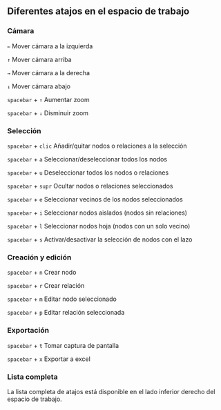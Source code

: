 ## Diferentes atajos en el espacio de trabajo

### Cámara

```←``` Mover cámara a la izquierda

```↑``` Mover cámara arriba

```→``` Mover cámara a la derecha

```↓``` Mover cámara abajo

```spacebar``` + ```↑``` Aumentar zoom

```spacebar``` + ```↓``` Disminuir zoom

### Selección

```spacebar``` + ```clic``` Añadir/quitar nodos o relaciones a la selección

```spacebar``` + ```a``` Seleccionar/deseleccionar todos los nodos

```spacebar``` + ```u``` Deseleccionar todos los nodos o relaciones

```spacebar``` + ```supr``` Ocultar nodos o relaciones seleccionados

```spacebar``` + ```e``` Seleccionar vecinos de los nodos seleccionados

```spacebar``` + ```i``` Seleccionar nodos aislados (nodos sin relaciones)

```spacebar``` + ```l``` Seleccionar nodos hoja (nodos con un solo vecino)

```spacebar``` + ```s``` Activar/desactivar la selección de nodos con el lazo

### Creación y edición

```spacebar``` + ```n``` Crear nodo

```spacebar``` + ```r``` Crear relación

```spacebar``` + ```m``` Editar nodo seleccionado

```spacebar``` + ```p``` Editar relación seleccionada

### Exportación

```spacebar``` + ```t``` Tomar captura de pantalla

```spacebar``` + ```x``` Exportar a excel

### Lista completa

La lista completa de atajos está disponible en el lado inferior derecho del espacio de trabajo.


